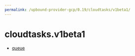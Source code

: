 ```yaml
---
permalink: /upbound-provider-gcp/0.19/cloudtasks/v1beta1/
---
```


# cloudtasks.v1beta1



* [queue](queue.md)